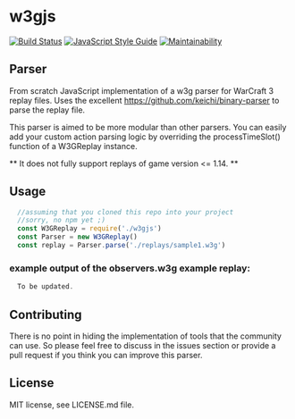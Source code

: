 # w3gjs
[![Build Status](https://travis-ci.org/anXieTyPB/w3gjs.svg?branch=master)](https://travis-ci.org/anXieTyPB/w3gjs)
[![JavaScript Style Guide](https://img.shields.io/badge/code_style-standard-brightgreen.svg)](https://standardjs.com)
[![Maintainability](https://api.codeclimate.com/v1/badges/ebf0d0020d5dc9efba0e/maintainability)](https://codeclimate.com/github/anXieTyPB/w3gjs/maintainability)
## Parser
From scratch JavaScript implementation of a w3g parser for WarCraft 3 replay files.
Uses the excellent https://github.com/keichi/binary-parser to parse the replay file.

This parser is aimed to be more modular than other parsers.
You can easily add your custom action parsing logic by overriding the processTimeSlot() function
of a W3GReplay instance.

** It does not fully support replays of game version <= 1.14. **

## Usage
```javascript
  //assuming that you cloned this repo into your project
  //sorry, no npm yet ;)
  const W3GReplay = require('./w3gjs')
  const Parser = new W3GReplay()
  const replay = Parser.parse('./replays/sample1.w3g')
```

### example output of the observers.w3g example replay:
```javascript
  To be updated.
```
## Contributing
There is no point in hiding the implementation of tools that the community can use. So please feel free to discuss in the issues section or provide a pull request if you think you can improve this parser.


## License

MIT license, see LICENSE.md file.
